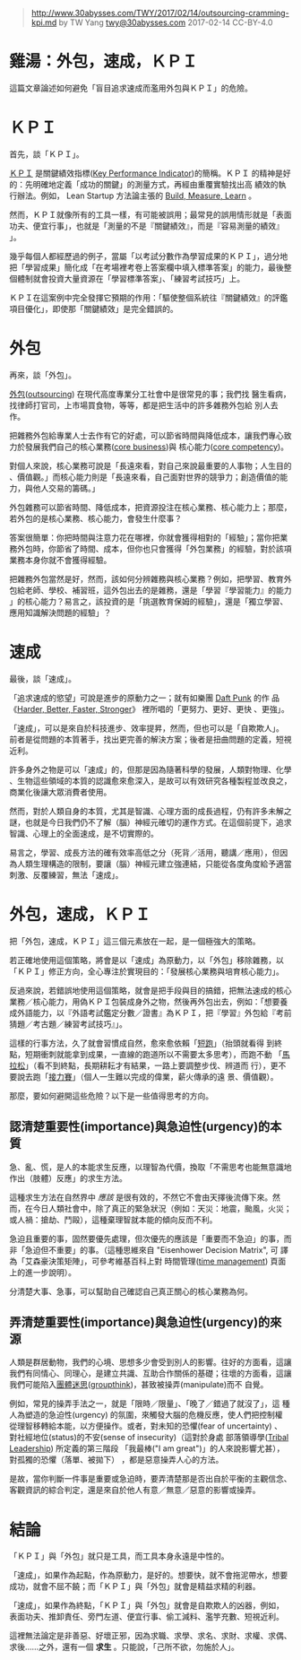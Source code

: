 ﻿> http://www.30abysses.com/TWY/2017/02/14/outsourcing-cramming-kpi.md
> by TW Yang <twy@30abysses.com> 2017-02-14 CC-BY-4.0

# 雞湯：外包，速成，ＫＰＩ

這篇文章論述如何避免「盲目追求速成而濫用外包與ＫＰＩ」的危險。



# ＫＰＩ

首先，談「ＫＰＩ」。

[ＫＰＩ][1] 是關鍵績效指標([Key Performance Indicator][1])的簡稱。ＫＰＩ
的精神是好的：先明確地定義「成功的關鍵」的測量方式，再經由重覆實驗找出高
績效的執行辦法。例如， Lean Startup 方法論主張的
[Build, Measure, Learn][2]  。

[1]: https://en.wikipedia.org/wiki/Performance_indicator
[2]: https://en.wikipedia.org/wiki/Lean_startup#Build.E2.80.93Measure.E2.80.93Learn

然而，ＫＰＩ就像所有的工具一樣，有可能被誤用；最常見的誤用情形就是「表面
功夫、便宜行事」，也就是「測量的不是『關鍵績效』，而是『容易測量的績效』
」。

幾乎每個人都經歷過的例子，當屬「以考試分數作為學習成果的ＫＰＩ」，過分地
把「學習成果」簡化成「在考場裡考卷上答案欄中填入標準答案」的能力，最後整
個體制就會投資大量資源在「學習標準答案」、「練習考試技巧」上。

ＫＰＩ在這案例中完全發揮它預期的作用：「驅使整個系統往『關鍵績效』的評鑑
項目優化」，即使那「關鍵績效」是完全錯誤的。



# 外包

再來，談「外包」。

[外包][4]([outsourcing][5]) 在現代高度專業分工社會中是很常見的事；我們找
醫生看病，找律師打官司，上市場買食物，等等，都是把生活中的許多雜務外包給
別人去作。

[4]: https://zh.wikipedia.org/zh-tw/%E5%A4%96%E5%88%A4
[5]: https://en.wikipedia.org/wiki/Outsourcing

把雜務外包給專業人士去作有它的好處，可以節省時間與降低成本，讓我們專心致
力於發展我們自己的核心業務([core business][6])與
核心能力([core competency][7])。

[6]: https://en.wikipedia.org/wiki/Core_business
[7]: https://en.wikipedia.org/wiki/Core_competency

對個人來說，核心業務可說是「長遠來看，對自己來說最重要的人事物；人生目的
、價值觀。」而核心能力則是「長遠來看，自己面對世界的競爭力；創造價值的能
力，與他人交易的籌碼。」

外包雜務可以節省時間、降低成本，把資源投注在核心業務、核心能力上；那麼，
若外包的是核心業務、核心能力，會發生什麼事？

答案很簡單：你把時間與注意力花在哪裡，你就會獲得相對的「經驗」；當你把業
務外包時，你節省了時間、成本，但你也只會獲得「外包業務」的經驗，對於該項
業務本身你就不會獲得經驗。

把雜務外包當然是好，然而，該如何分辨雜務與核心業務？例如，把學習、教育外
包給老師、學校、補習班，這外包出去的是雜務，還是「學習『學習能力』的能力
」的核心能力？易言之，該投資的是「挑選教育保姆的經驗」，還是「獨立學習、
應用知識解決問題的經驗」？



# 速成

最後，談「速成」。

「追求速成的慾望」可說是進步的原動力之一；就有如樂團 [Daft Punk][8] 的作
品《[Harder, Better, Faster, Stronger][9]》 裡所唱的「更努力、更好、更快
、更強」。

[8]: https://en.wikipedia.org/wiki/Daft_Punk
[9]: https://www.youtube.com/watch?v=yydNF8tuVmU

「速成」，可以是來自於科技進步、效率提昇，然而，但也可以是「自欺欺人」。
前者是從問題的本質著手，找出更完善的解決方案；後者是扭曲問題的定義，短視
近利。

許多身外之物是可以「速成」的，但那是因為隨著科學的發展，人類對物理、化學
、生物這些領域的本質的認識愈來愈深入，是故可以有效研究各種製程並改良之，
商業化後讓大眾消費者使用。

然而，對於人類自身的本質，尤其是智識、心理方面的成長過程，仍有許多未解之
謎，也就是今日我們仍不了解（腦）神經元確切的運作方式。在這個前提下，追求
智識、心理上的全面速成，是不切實際的。

易言之，學習、成長方法的確有效率高低之分（死背／活用，聽講／應用），但因
為人類生理構造的限制，要讓（腦）神經元建立強連結，只能從各度角度給予適當
刺激、反覆練習，無法「速成」。



# 外包，速成，ＫＰＩ

把「外包，速成，ＫＰＩ」這三個元素放在一起，是一個極強大的策略。

若正確地使用這個策略，將會是以「速成」為原動力，以「外包」移除雜務，以
「ＫＰＩ」修正方向，全心專注於實現目的：「發展核心業務與培育核心能力」。

反過來說，若錯誤地使用這個策略，就會是把手段與目的搞錯，把無法速成的核心
業務／核心能力，用偽ＫＰＩ包裝成身外之物，然後再外包出去，例如：「想要養
成外語能力，以『外語考試鑑定分數／證書』為ＫＰＩ，把『學習』外包給『考前
猜題／考古題／練習考試技巧』」。

這樣的行事方法，久了就會習慣成自然，愈來愈依賴「[短跑][10]」（抬頭就看得
到終點，短期衝刺就能拿到成果，一直線的跑道所以不需要太多思考），而跑不動
「[馬拉松][10]」（看不到終點，長期耕耘才有結果，一路上要調整步伐、辨道而
行），更不要說去跑「[接力賽][10]」（個人一生難以完成的偉業，薪火傳承的遠
景、價值觀）。

[10]: http://www.30abysses.com/TWY/2017/02/02/dash-marathon-relay.html

那麼，要如何避開這些危險？以下是一些值得思考的方向。


##  認清楚重要性(importance)與急迫性(urgency)的本質

急、亂、慌，是人的本能求生反應，以理智為代價，換取「不需思考也能無意識地
作出（肢體）反應」的求生方法。

這種求生方法在自然界中 *應該* 是很有效的，不然它不會由天擇後流傳下來。然
而，在今日人類社會中，除了真正的緊急狀況（例如：天災：地震，颱風，火災；
或人禍：搶劫、鬥毆），這種棄理智就本能的傾向反而不利。

急迫且重要的事，固然要優先處理，但次優先的應該是「重要而不急迫」的事，而
非「急迫但不重要」的事。（這種思維來自 "Eisenhower Decision Matrix",  可
譯為「艾森豪決策矩陣」，可參考維基百科上對
時間管理([time management][11]) 頁面上的進一步說明）。

[11]: https://en.wikipedia.org/wiki/Time_management

分清楚大事、急事，可以幫助自己確認自己真正關心的核心業務為何。


##  弄清楚重要性(importance)與急迫性(urgency)的來源

人類是群居動物，我們的心境、思想多少會受到別人的影響。往好的方面看，這讓
我們有同情心、同理心，是建立共識、互助合作關係的基礎；往壞的方面看，這讓
我們可能陷入[團體迷思][12]([groupthink][13])，甚致被操弄(manipulate)而不
自覺。

[12]: https://zh.wikipedia.org/zh-tw/%E5%9C%98%E9%AB%94%E8%BF%B7%E6%80%9D
[13]: https://en.wikipedia.org/wiki/Groupthink

例如，常見的操弄手法之一，就是「限時／限量」、「晚了／錯過了就沒了」，這
種人為塑造的急迫性(urgency) 的氛圍，來觸發大腦的危機反應，使人們把控制權
從理智移轉給本能，以方便操作。或者，對未知的恐懼(fear of uncertainty) 、
對社經地位(status)的不安(sense of insecurity)（這對於身處
部落領導學([Tribal Leadership][14]) 所定義的第三階段
「我最棒("I am great")」的人來說影響尤甚），對孤獨的恐懼（落單、被拋下）
，都是惡意操弄人心的方法。

[14]: https://en.wikipedia.org/wiki/Tribal_Leadership

是故，當你判斷一件事是重要或急迫時，要弄清楚那是否出自於平衡的主觀信念、
客觀資訊的綜合判定，還是來自於他人有意／無意／惡意的影響或操弄。



# 結論

「ＫＰＩ」與「外包」就只是工具，而工具本身永遠是中性的。

「速成」，如果作為起點，作為原動力，是好的。想要快，就不會拖泥帶水，想要
成功，就會不屈不饒；而「ＫＰＩ」與「外包」就會是精益求精的利器。

「速成」，如果作為終點，「ＫＰＩ」與「外包」就會是自欺欺人的凶器，例如，
表面功夫、推卸責任、旁門左道、便宜行事、偷工減料、濫竽充數、短視近利。

這裡無法論定是非善惡、好壞正邪，因為求職、求學、求名、求財、求權、求偶、
求後……之外，還有一個 **求生** 。只能說，「己所不欲，勿施於人」。

